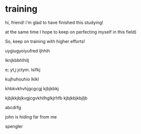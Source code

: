 # training

hi, friend! i'm glad to have finished this studying!

at the same time I hope to keep on perfecting myself in this field)

So, keep on training with higher efforts!

uygiugyoiyufred
ljhhih

lknjkbbhlhilj

e; yt,j jctym. lsifkj

kujhuhouhio
lklkl

khbkvkhvhjgcgcgj
kjbjkbkj


kjbjkkjbjkvgjcgvkhilhglkjrhfb
kjbjkbjkbjljb

abcdrfg  

john is hiding far from me

spengler
